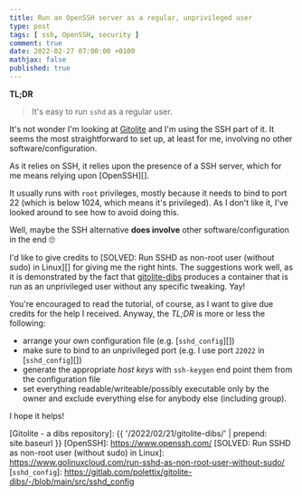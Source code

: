 ```yaml
---
title: Run an OpenSSH server as a regular, unprivileged user
type: post
tags: [ ssh, OpenSSH, security ]
comment: true
date: 2022-02-27 07:00:00 +0100
mathjax: false
published: true
---
```


**TL;DR**

> It's easy to run `sshd` as a regular user.

It's not wonder I'm looking at [Gitolite][] and I'm using the SSH part
of it. It seems the most straightforward to set up, at least for me,
involving no other software/configuration.

As it relies on SSH, it relies upon the presence of a SSH server, which
for me means relying upon [OpenSSH][].

It usually runs with `root` privileges, mostly because it needs to bind
to port 22 (which is below 1024, which means it's privileged). As I
don't like it, I've looked around to see how to avoid doing this.

Well, maybe the SSH alternative **does involve** other
software/configuration in the end 🙄

I'd like to give credits to [SOLVED: Run SSHD as non-root user (without
sudo) in Linux][] for giving me the right hints. The suggestions work
well, as it is demonstrated by the fact that [gitolite-dibs][] produces
a container that is run as an unprivileged user without any specific
tweaking. Yay!

You're encouraged to read the tutorial, of course, as I want to give due
credits for the help I received. Anyway, the *TL;DR* is more or less the
following:

- arrange your own configuration file (e.g. [`sshd_config`][])
- make sure to bind to an unprivileged port (e.g. I use port `22022` in
  [`sshd_config`][])
- generate the appropriate *host keys* with `ssh-keygen` end point them
  from the configuration file
- set everything readable/writeable/possibly executable only by the
  owner and exclude everything else for anybody else (including group).

I hope it helps!

[Perl]: https://www.perl.org/
[gitolite-dibs]: https://gitlab.com/polettix/gitolite-dibs
[Docker]: https://docker.com/
[Kubernetes]: https://kubernetes.io/
[Gitolite]: https://gitolite.com/gitolite/index.html
[registry]: https://gitlab.com/polettix/gitolite-dibs/container_registry/
[dibs]: https://github.com/polettix/dibs
[Gitolite - a dibs repository]: {{ '/2022/02/21/gitolite-dibs/' | prepend: site.baseurl }}
[OpenSSH]: https://www.openssh.com/
[SOLVED: Run SSHD as non-root user (without sudo) in Linux]: https://www.golinuxcloud.com/run-sshd-as-non-root-user-without-sudo/
[`sshd_config`]: https://gitlab.com/polettix/gitolite-dibs/-/blob/main/src/sshd_config
